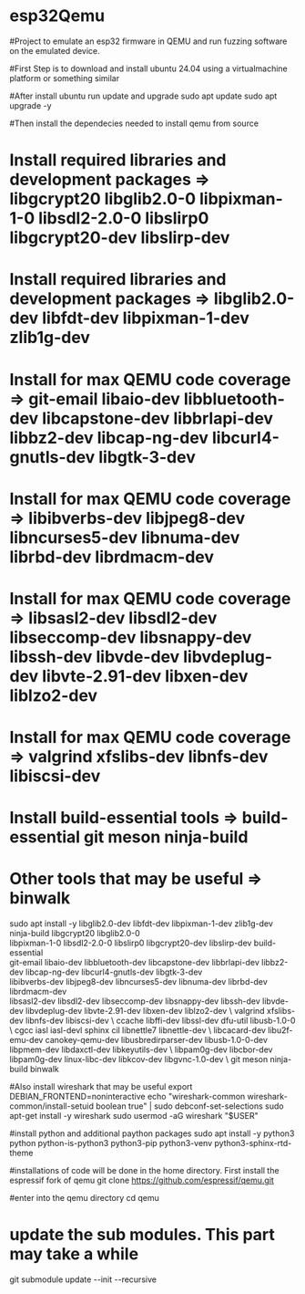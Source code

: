 # esp32Qemu
#Project to emulate an esp32 firmware in QEMU and run fuzzing software on the emulated device. 

#First Step is to download and install ubuntu 24.04 using a virtualmachine platform or something similar

#After install ubuntu run update and upgrade
sudo apt update 
sudo apt upgrade -y 

#Then install the dependecies needed to install qemu from source 
# Install required libraries and development packages => libgcrypt20 libglib2.0-0 libpixman-1-0 libsdl2-2.0-0 libslirp0 libgcrypt20-dev libslirp-dev
# Install required libraries and development packages => libglib2.0-dev libfdt-dev libpixman-1-dev zlib1g-dev 
# Install for max QEMU code coverage => git-email libaio-dev libbluetooth-dev libcapstone-dev libbrlapi-dev libbz2-dev libcap-ng-dev libcurl4-gnutls-dev libgtk-3-dev
# Install for max QEMU code coverage => libibverbs-dev libjpeg8-dev libncurses5-dev libnuma-dev librbd-dev librdmacm-dev
# Install for max QEMU code coverage => libsasl2-dev libsdl2-dev libseccomp-dev libsnappy-dev libssh-dev libvde-dev libvdeplug-dev libvte-2.91-dev libxen-dev liblzo2-dev
# Install for max QEMU code coverage => valgrind xfslibs-dev libnfs-dev libiscsi-dev
# Install build-essential tools => build-essential git meson ninja-build
# Other tools that may be useful => binwalk 
sudo apt install -y libglib2.0-dev libfdt-dev libpixman-1-dev zlib1g-dev ninja-build libgcrypt20 libglib2.0-0 \
                    libpixman-1-0 libsdl2-2.0-0 libslirp0 libgcrypt20-dev libslirp-dev build-essential \
                    git-email libaio-dev libbluetooth-dev libcapstone-dev libbrlapi-dev libbz2-dev libcap-ng-dev libcurl4-gnutls-dev libgtk-3-dev \
                    libibverbs-dev libjpeg8-dev libncurses5-dev libnuma-dev librbd-dev librdmacm-dev \
                    libsasl2-dev libsdl2-dev libseccomp-dev libsnappy-dev libssh-dev libvde-dev libvdeplug-dev libvte-2.91-dev libxen-dev liblzo2-dev \ 
                    valgrind xfslibs-dev libnfs-dev libiscsi-dev \ 
                    ccache libffi-dev libssl-dev dfu-util libusb-1.0-0 \ 
                    cgcc iasl iasl-devl sphinx cil libnettle7 libnettle-dev \ 
                    libcacard-dev libu2f-emu-dev canokey-qemu-dev libusbredirparser-dev libusb-1.0-0-dev libpmem-dev libdaxctl-dev libkeyutils-dev \ 
                    libpam0g-dev libcbor-dev libpam0g-dev linux-libc-dev   libkcov-dev libgvnc-1.0-dev \ 
                    git meson ninja-build binwalk
                    
#Also install wireshark that may be useful
export DEBIAN_FRONTEND=noninteractive
echo "wireshark-common wireshark-common/install-setuid boolean true" | sudo debconf-set-selections
sudo apt-get install -y wireshark
sudo usermod -aG wireshark "$USER"

#install python and additional paython packages
sudo apt install -y python3 python python-is-python3 python3-pip python3-venv python3-sphinx-rtd-theme 


#installations of code will be done in the home directory. First install the espressif fork of qemu
git clone https://github.com/espressif/qemu.git

#enter into the qemu directory
cd qemu

# update the sub modules. This part may take a while
git submodule update --init --recursive
